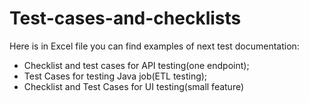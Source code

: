 # Test-cases-and-checklists

Here is in Excel file you can find examples of next test documentation:
- Checklist and test cases for API testing(one endpoint);
- Test Cases for testing Java job(ETL testing);
- Checklist and Test Cases for UI testing(small feature)
